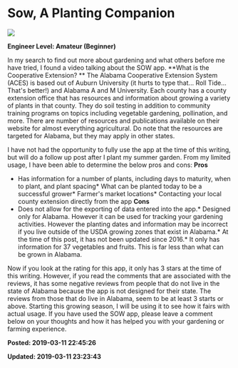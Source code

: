 # Sow, A Planting Companion

![](../../images/Screenshot_2019-03-06-10-09-13.png)

**Engineer Level: Amateur (Beginner)** 

 In my search to find out more about gardening and what others before me have tried, I found a video talking about the SOW app.
 **What is the Cooperative Extension? **
 The Alabama Cooperative Extension System (ACES) is based out of Auburn University (it hurts to type that... Roll Tide... That's better!) and Alabama A and M University. Each county has a county extension office that has resources and information about growing a variety of plants in that county. They do soil testing in addition to community training programs on topics including vegetable gardening, pollination, and more. There are number of resources and publications available on their website for almost everything agricultural. Do note that the resources are targeted for Alabama, but they may apply in other states.
 
 I have not had the opportunity to fully use the app at the time of this writing, but will do a follow up post after I plant my summer garden. From my limited usage, I have been able to determine the below pros and cons:
 **Pros**
* Has information for a number of plants, including days to maturity, when to plant, and plant spacing* What can be planted today to be a successful grower* Farmer's market locations* Contacting your local county extension directly from the app
 **Cons**
* Does not allow for the exporting of data entered into the app.* Designed only for Alabama. However it can be used for tracking your gardening activities. However the planting dates and information may be incorrect if you live outside of the USDA growing zones that exist in Alabama.* At the time of this post, it has not been updated since 2016.* It only has information for 37 vegetables and fruits. This is far less than what can be grown in Alabama.
 
 Now if you look at the rating for this app, it only has 3 stars at the time of this writing. However, if you read the comments that are associated with the reviews, it has some negative reviews from people that do not live in the state of Alabama because the app is not designed for their state. The reviews from those that do live in Alabama, seem to be at least 3 starts or above.
 Starting this growing season, I will be using it to see how it fairs with actual usage. If you have used the SOW app, please leave a comment below on your thoughts and how it has helped you with your gardening or farming experience.


**Posted: 2019-03-11 22:45:26** 

**Updated: 2019-03-11 23:23:43** 

